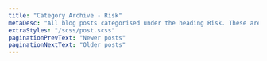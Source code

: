 ```yaml
---
title: "Category Archive - Risk"
metaDesc: "All blog posts categorised under the heading Risk. These are updated on a regular basis so do check back for updates."
extraStyles: "/scss/post.scss"
paginationPrevText: "Newer posts"
paginationNextText: "Older posts"
---
```

